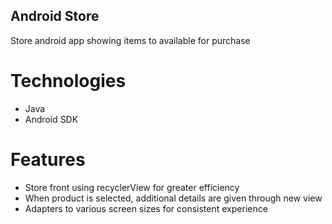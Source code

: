 ## Android Store

Store android app showing items to available for purchase

# Technologies

- Java
- Android SDK

# Features

- Store front using recyclerView for greater efficiency 
- When product is selected, additional details are given through new view
- Adapters to various screen sizes for consistent experience